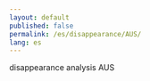 ```yaml
---
layout: default
published: false
permalink: /es/disappearance/AUS/
lang: es
---
```


disappearance analysis AUS
